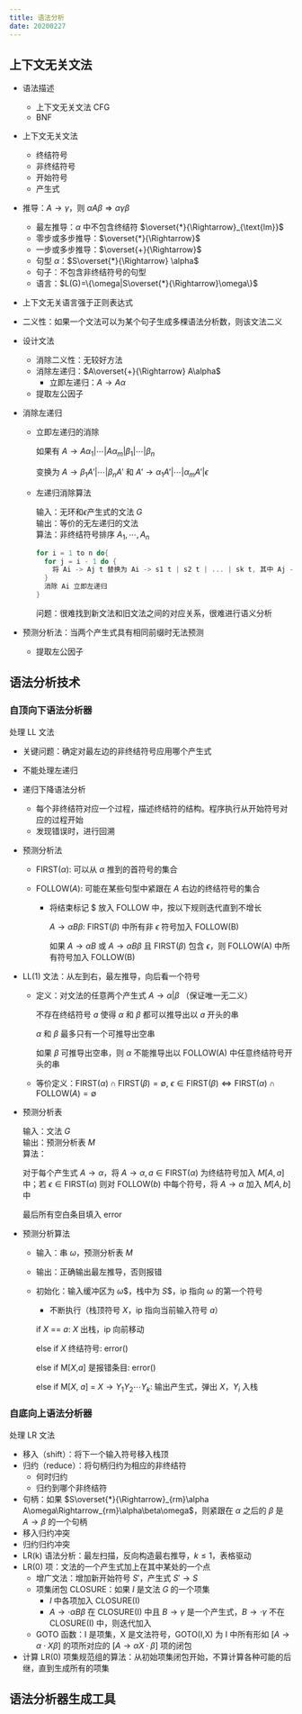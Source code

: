 ```yaml
---
title: 语法分析
date: 20200227
---
```


## 上下文无关文法

- 语法描述
  - 上下文无关文法 CFG
  - BNF
- 上下文无关文法
  - 终结符号
  - 非终结符号
  - 开始符号
  - 产生式
- 推导：$A\rightarrow\gamma$，则 $\alpha A\beta\Rightarrow \alpha\gamma\beta$
  - 最左推导：$\alpha$ 中不包含终结符 $\overset{*}{\Rightarrow}_{\text{lm}}$
  - 零步或多步推导：$\overset{*}{\Rightarrow}$
  - 一步或多步推导：$\overset{+}{\Rightarrow}$
  - 句型 $\alpha$：$S\overset{*}{\Rightarrow} \alpha$
  - 句子：不包含非终结符号的句型
  - 语言：$L(G)=\{\omega|S\overset{*}{\Rightarrow}\omega\}$
- 上下文无关语言强于正则表达式
- 二义性：如果一个文法可以为某个句子生成多棵语法分析数，则该文法二义
- 设计文法
  - 消除二义性：无较好方法
  - 消除左递归：$A\overset{+}{\Rightarrow} A\alpha$
    - 立即左递归：$A\rightarrow A\alpha$
  - 提取左公因子
- 消除左递归

  - 立即左递归的消除

    如果有 $A\rightarrow A\alpha_1|\cdots|A\alpha_m|\beta_1|\cdots|\beta_n$

    变换为 $A\rightarrow \beta_1 A'|\cdots|\beta_n A'$ 和 $A'\rightarrow \alpha_1 A'|\cdots|\alpha_m A'|\epsilon$

  - 左递归消除算法

    输入：无环和$\epsilon$产生式的文法 $G$  
    输出：等价的无左递归的文法  
    算法：非终结符号排序 $A_1,\cdots,A_n$

    ```cpp
    for i = 1 to n do{
      for j = i - 1 do {
        将 Ai -> Aj t 替换为 Ai -> s1 t | s2 t | ... | sk t, 其中 Aj -> s1 | s2 | ... | sk
      }
      消除 Ai 立即左递归
    }
    ```

    问题：很难找到新文法和旧文法之间的对应关系，很难进行语义分析

- 预测分析法：当两个产生式具有相同前缀时无法预测
  - 提取左公因子

## 语法分析技术

### 自顶向下语法分析器

处理 LL 文法

- 关键问题：确定对最左边的非终结符号应用哪个产生式
- 不能处理左递归
- 递归下降语法分析
  - 每个非终结符对应一个过程，描述终结符的结构。程序执行从开始符号对应的过程开始
  - 发现错误时，进行回溯
- 预测分析法

  - $\text{FIRST}(\alpha)$: 可以从 $\alpha$ 推到的首符号的集合
  - $\text{FOLLOW}(A)$: 可能在某些句型中紧跟在 $A$ 右边的终结符号的集合

    - 将结束标记 \$ 放入 FOLLOW 中，按以下规则迭代直到不增长

      $A\rightarrow \alpha B\beta$: FIRST($\beta$) 中所有非 $\epsilon$ 符号加入 FOLLOW(B)

      如果 $A\rightarrow \alpha B$ 或 $A\rightarrow \alpha B\beta$ 且 FIRST($\beta$) 包含 $\epsilon$，则 FOLLOW(A) 中所有符号加入 FOLLOW(B)

- LL(1) 文法：从左到右，最左推导，向后看一个符号

  - 定义：对文法的任意两个产生式 $A\rightarrow\alpha|\beta$ （保证唯一无二义）

    不存在终结符号 $a$ 使得 $\alpha$ 和 $\beta$ 都可以推导出以 $a$ 开头的串

    $\alpha$ 和 $\beta$ 最多只有一个可推导出空串

    如果 $\beta$ 可推导出空串，则 $\alpha$ 不能推导出以 FOLLOW(A) 中任意终结符号开头的串

  - 等价定义：$\text{FIRST}(\alpha)\cap\text{FIRST}(\beta)=\emptyset$, $\epsilon\in\text{FIRST}(\beta)\Leftrightarrow\text{FIRST}(\alpha)\cap\text{FOLLOW}(A)=\emptyset$

- 预测分析表

  输入：文法 $G$  
  输出：预测分析表 $M$  
  算法：

  对于每个产生式 $A\rightarrow \alpha$，将 $A\rightarrow \alpha,a\in \text{FIRST}(\alpha)$ 为终结符号加入 $M[A,a]$ 中；若 $\epsilon\in\text{FIRST}(\alpha)$ 则对 $\text{FOLLOW}(b)$ 中每个符号，将 $A\rightarrow \alpha$ 加入 $M[A,b]$ 中

  最后所有空白条目填入 error

- 预测分析算法

  - 输入：串 $\omega$，预测分析表 $M$
  - 输出：正确输出最左推导，否则报错
  - 初始化：输入缓冲区为 $\omega\$$，栈中为 $S\$$，ip 指向 $\omega$ 的第一个符号

    - 不断执行（栈顶符号 $X$，ip 指向当前输入符号 $a$）

    if $X$ == $a$: $X$ 出栈，ip 向前移动

    else if $X$ 终结符号: error()

    else if M[$X$,$a$] 是报错条目: error()

    else if M[$X$, $a$] = $X\rightarrow Y_1Y_2\cdots Y_k$: 输出产生式，弹出 $X$，$Y_i$ 入栈

### 自底向上语法分析器

处理 LR 文法

- 移入（shift）：将下一个输入符号移入栈顶
- 归约（reduce）：将句柄归约为相应的非终结符
  - 何时归约
  - 归约到哪个非终结符
- 句柄：如果 $S\overset{*}{\Rightarrow}_{rm}\alpha A\omega\Rightarrow_{rm}\alpha\beta\omega$，则紧跟在 $\alpha$ 之后的 $\beta$ 是 $A\rightarrow\beta$ 的一个句柄
- 移入归约冲突
- 归约归约冲突
- LR(k) 语法分析：最左扫描，反向构造最右推导，$k\leq 1$，表格驱动
- LR(0) 项：文法的一个产生式加上在其中某处的一个点
  - 增广文法：增加新开始符号 $S'$，产生式 $S'\rightarrow S$
  - 项集闭包 CLOSURE：如果 $I$ 是文法 $G$ 的一个项集
    - $I$ 中各项加入 CLOSURE(I)
    - $A\rightarrow\cdot \alpha B\beta$ 在 CLOSURE(I) 中且 $B\rightarrow\gamma$ 是一个产生式，$B\rightarrow\cdot\gamma$ 不在 CLOSURE(I) 中，则迭代加入
  - GOTO 函数：I 是项集，X 是文法符号，GOTO(I,X) 为 I 中所有形如 $[A\rightarrow\alpha\cdot X\beta]$ 的项所对应的 $[A\rightarrow\alpha X\cdot\beta]$ 项的闭包
- 计算 LR(0) 项集规范组的算法：从初始项集闭包开始，不算计算各种可能的后继，直到生成所有的项集

## 语法分析器生成工具
